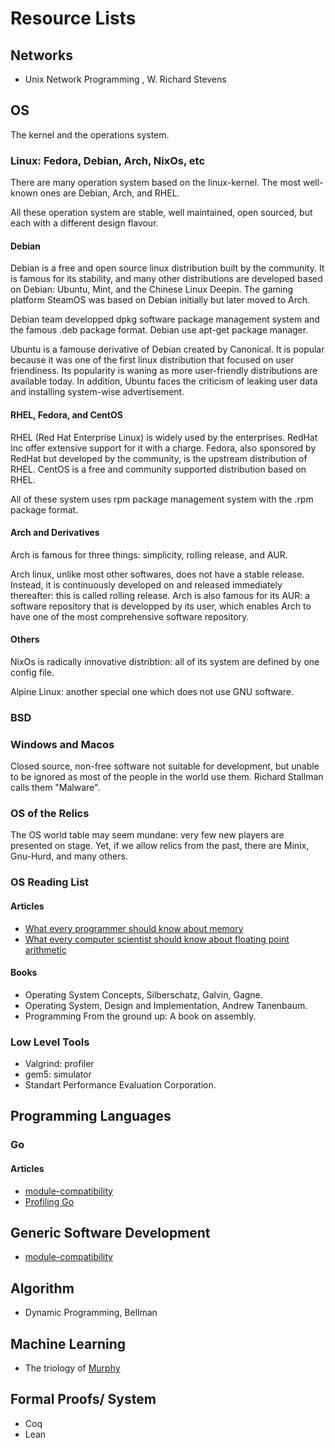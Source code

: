 # Resource Lists

## Networks

- Unix Network Programming , W. Richard Stevens

## OS

The kernel and the operations system.

### Linux: Fedora, Debian, Arch, NixOs, etc

There are many operation system based on the linux-kernel. The most well-known ones are Debian, Arch, and RHEL.

All these operation system are stable, well maintained, open sourced, but each with a different design flavour. 

#### Debian 

Debian is a free and open source linux distribution built by the community. 
It is famous for its stability, and many other distributions are developed based on Debian: Ubuntu, Mint, and the Chinese Linux Deepin. 
The gaming platform SteamOS was based on Debian initially but later moved to Arch.

Debian team developped dpkg software package management system and the famous .deb package format.
Debian use apt-get package manager. 

Ubuntu is a famouse derivative of Debian created by Canonical. 
It is popular because it was one of the first linux distribution that focused on user friendiness. 
Its popularity is waning as more user-friendly distributions are available today. 
In addition, Ubuntu faces the criticism of leaking user data and installing system-wise advertisement. 

#### RHEL, Fedora, and CentOS

RHEL (Red Hat Enterprise Linux) is widely used by the enterprises. RedHat Inc offer extensive support for it with a charge. 
Fedora, also sponsored by RedHat but developed by the community, is the upstream distribution of RHEL. 
CentOS is a free and community supported distribution based on RHEL. 

All of these system uses rpm package management system with the .rpm package format.

#### Arch and Derivatives

Arch is famous for three things: simplicity, rolling release, and AUR.

Arch linux, unlike most other softwares, does not have a stable release. 
Instead, it is continuously developed on and released immediately thereafter: this is called rolling release. 
Arch is also famous for its AUR: a software repository 
that is developped by its user, which enables Arch to have one of the most comprehensive software repository.

#### Others 

NixOs is radically innovative distribtion: all of its system are defined by one config file.

Alpine Linux: another special one which does not use GNU software.

### BSD 

### Windows and Macos

Closed source, non-free software not suitable for development, but unable to be ignored as most of the people in the world use them. Richard Stallman calls them "Malware".

### OS of the Relics

The OS world table may seem mundane: very few new players are presented on stage. Yet, if we allow relics from the past, there are Minix, Gnu-Hurd, and many others.

### OS Reading List

#### Articles 

- [What every programmer should know about memory](https://akkadia.org/drepper/cpumemory.pdf#cite.highperfdram)
- [What every computer scientist should know about floating point arithmetic](https://docs.oracle.com/cd/E19957-01/800-7895/800-7895.pdf)

#### Books

- Operating System Concepts, Silberschatz, Galvin, Gagne.
- Operating System, Design and Implementation, Andrew Tanenbaum.
- Programming From the ground up: A book on assembly.

### Low Level Tools

- Valgrind: profiler
- gem5: simulator
- Standart Performance Evaluation Corporation.

## Programming Languages

###  Go 

#### Articles

- [module-compatibility](https://go.dev/blog/module-compatibility)
- [Profiling Go](https://go.dev/blog/pprof)

## Generic Software Development 

- [module-compatibility](https://go.dev/blog/module-compatibility)

## Algorithm 

- Dynamic Programming, Bellman 

## Machine Learning

- The triology of [Murphy](https://github.com/probml/pml-book)

## Formal Proofs/ System

- Coq 
- Lean

